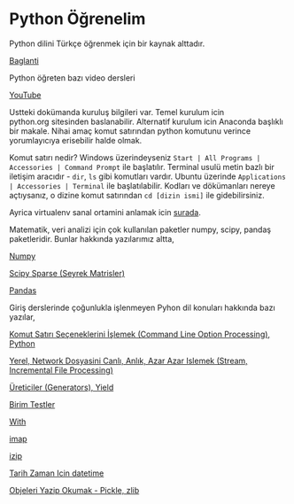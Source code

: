 # Python Öğrenelim

Python dilini Türkçe öğrenmek için bir kaynak alttadır.

[Baglanti](https://belgeler.yazbel.com/python-istihza.pdf)

Python öğreten bazı video dersleri

[YouTube](https://www.youtube.com/watch?v=CF8C5gOZaws&list=PLP6Cnd5VHAi5M0NvHDfsQaokaw_4kPAEu)

Ustteki dokümanda kuruluş bilgileri var. Temel kurulum icin python.org sitesinden baslanabilir. Alternatif kurulum icin Anaconda başlıklı bir makale. Nihai amaç komut satırından python komutunu verince yorumlayıcıya erisebilir halde olmak.

Komut satırı nedir? Windows üzerindeyseniz `Start | All Programs |
Accessories | Command Prompt` ile başlatılır. Terminal usulü metin
bazlı bir iletişim aracıdır - `dir`, `ls` gibi komutları
vardır. Ubuntu üzerinde `Applications | Accessories | Terminal` ile
başlatılabilir. Kodları ve dökümanları nereye açtıysanız, o dizine
komut satırından `cd [dizin ismi]` ile gidebilirsiniz.

Ayrica virtualenv sanal ortamini anlamak icin
[surada](../../2018/08/virtualenv-python-izole-sanal-calsma.md).

Matematik, veri analizi için çok kullanılan paketler numpy, scipy,
pandaş paketleridir. Bunlar hakkında yazılarımız altta,

[Numpy](../../2016/10/numpy.md)

[Scipy Sparse (Seyrek Matrisler)](../../2016/04/scipy-seyrek-matrisler-sparse-matrices.md)

[Pandas](../../2016/08/pandas.md)

Giriş derslerinde çoğunlukla işlenmeyen Pyhon dil konuları hakkında bazı yazılar,

[Komut Satırı Seçeneklerini İşlemek (Command Line Option Processing), Python](../../2018/08/komut-satr-seceneklerini-islemek.md)

[Yerel, Network Dosyasini Canlı, Anlık, Azar Azar Islemek (Stream, Incremental File Processing)](../../2018/08/canl-aks-anlk-azar-azar-islem-stream.md)

[Üreticiler (Generators), Yield](../../2011/02/fonksiyon-gezmek-ve-yield.md)

[Birim Testler](../../2016/05/birim-testleri-taklitlemek-mocking-ve.md)

[With](../../2013/01/python-with-komutu-contextmanager.md)

[imap](../../2011/02/imap.md)

[izip](../../2010/06/izip.md)

[Tarih Zaman Icin datetime](../../2016/06/datetime.md)

[Objeleri Yazip Okumak - Pickle, zlib](../../2010/10/objeleri-yazip-okumak-pickle.md)





